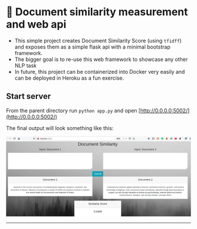# :rocket: Document similarity measurement and web api

- This simple project creates Document Similarity Score (using `tfidff`) and exposes them as a simple flask api with a minimal bootstrap framework.
- The bigger goal is to re-use this web framework to showcase any other NLP task
- In future, this project can be containerized into Docker very easily and can be deployed in Heroku as a fun exercise.     

## Start server

From the parent directory run `python app.py` and open [http://0.0.0.0:5002/](http://0.0.0.0:5002/)

The final output will look something like this:

![image](assets/images/demo.png)


----

